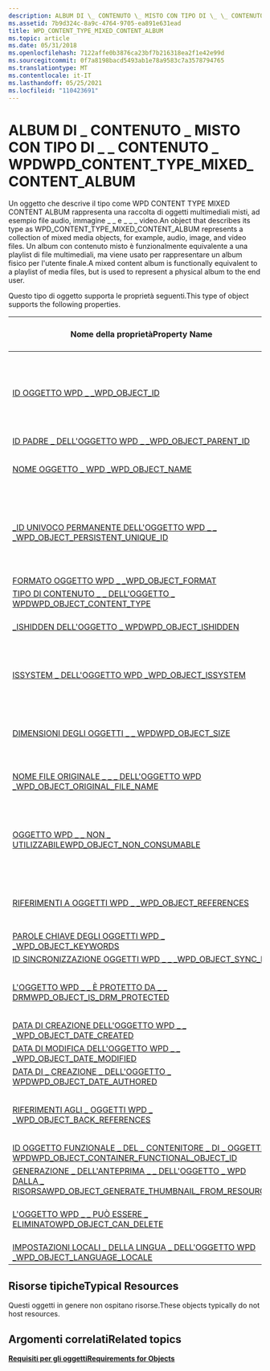 ```yaml
---
description: ALBUM DI \_ CONTENUTO \_ MISTO CON TIPO DI \_ \_ CONTENUTO \_ WPD
ms.assetid: 7b9d324c-8a9c-4764-9705-ea891e631ead
title: WPD_CONTENT_TYPE_MIXED_CONTENT_ALBUM
ms.topic: article
ms.date: 05/31/2018
ms.openlocfilehash: 7122affe0b3876ca23bf7b216318ea2f1e42e99d
ms.sourcegitcommit: 0f7a8198bacd5493ab1e78a9583c7a3578794765
ms.translationtype: MT
ms.contentlocale: it-IT
ms.lasthandoff: 05/25/2021
ms.locfileid: "110423691"
---
```

# <a name="wpd_content_type_mixed_content_album"></a><span data-ttu-id="c3967-103">ALBUM DI \_ CONTENUTO \_ MISTO CON TIPO DI \_ \_ CONTENUTO \_ WPD</span><span class="sxs-lookup"><span data-stu-id="c3967-103">WPD\_CONTENT\_TYPE\_MIXED\_CONTENT\_ALBUM</span></span>

<span data-ttu-id="c3967-104">Un oggetto che descrive il tipo come WPD CONTENT TYPE MIXED CONTENT ALBUM rappresenta una raccolta di oggetti multimediali misti, ad esempio file audio, immagine \_ \_ e \_ \_ \_ video.</span><span class="sxs-lookup"><span data-stu-id="c3967-104">An object that describes its type as WPD\_CONTENT\_TYPE\_MIXED\_CONTENT\_ALBUM represents a collection of mixed media objects, for example, audio, image, and video files.</span></span> <span data-ttu-id="c3967-105">Un album con contenuto misto è funzionalmente equivalente a una playlist di file multimediali, ma viene usato per rappresentare un album fisico per l'utente finale.</span><span class="sxs-lookup"><span data-stu-id="c3967-105">A mixed content album is functionally equivalent to a playlist of media files, but is used to represent a physical album to the end user.</span></span>

<span data-ttu-id="c3967-106">Questo tipo di oggetto supporta le proprietà seguenti.</span><span class="sxs-lookup"><span data-stu-id="c3967-106">This type of object supports the following properties.</span></span>



| <span data-ttu-id="c3967-107">Nome della proprietà</span><span class="sxs-lookup"><span data-stu-id="c3967-107">Property Name</span></span>      | <span data-ttu-id="c3967-108">Obbligatorio o facoltativo</span><span class="sxs-lookup"><span data-stu-id="c3967-108">Required or Optional</span></span>               |
|-----------------------------------------------------------------------------------------------------------------------|--------------------------------------------------------------------------------|
| [<span data-ttu-id="c3967-109">ID OGGETTO WPD \_ \_</span><span class="sxs-lookup"><span data-stu-id="c3967-109">WPD\_OBJECT\_ID</span></span>](object-properties.md)                                                                | <span data-ttu-id="c3967-110">Obbligatorio, di sola lettura.</span><span class="sxs-lookup"><span data-stu-id="c3967-110">Required, read-only.</span></span> <span data-ttu-id="c3967-111">Un client non può impostare questa proprietà, anche in fase di creazione.</span><span class="sxs-lookup"><span data-stu-id="c3967-111">A client cannot set this property, even at creation time.</span></span> |
| [<span data-ttu-id="c3967-112">ID PADRE \_ DELL'OGGETTO WPD \_ \_</span><span class="sxs-lookup"><span data-stu-id="c3967-112">WPD\_OBJECT\_PARENT\_ID</span></span>](object-properties.md)                                                 | <span data-ttu-id="c3967-113">Obbligatorio.</span><span class="sxs-lookup"><span data-stu-id="c3967-113">Required.</span></span>                                                                      |
| [<span data-ttu-id="c3967-114">NOME OGGETTO \_ WPD \_</span><span class="sxs-lookup"><span data-stu-id="c3967-114">WPD\_OBJECT\_NAME</span></span>](object-properties.md)                                                            | <span data-ttu-id="c3967-115">Obbligatorio se l'oggetto rappresenta un file.</span><span class="sxs-lookup"><span data-stu-id="c3967-115">Required if the object represents a file.</span></span>                                      |
| [<span data-ttu-id="c3967-116">\_ID UNIVOCO PERMANENTE DELL'OGGETTO WPD \_ \_ \_</span><span class="sxs-lookup"><span data-stu-id="c3967-116">WPD\_OBJECT\_PERSISTENT\_UNIQUE\_ID</span></span>](object-properties.md)                          | <span data-ttu-id="c3967-117">Obbligatorio, di sola lettura.</span><span class="sxs-lookup"><span data-stu-id="c3967-117">Required, read-only.</span></span> <span data-ttu-id="c3967-118">Un client non può impostare questa proprietà, anche in fase di creazione.</span><span class="sxs-lookup"><span data-stu-id="c3967-118">A client cannot set this property, even at creation time.</span></span> |
| [<span data-ttu-id="c3967-119">FORMATO OGGETTO WPD \_ \_</span><span class="sxs-lookup"><span data-stu-id="c3967-119">WPD\_OBJECT\_FORMAT</span></span>](object-properties.md)                                                        | <span data-ttu-id="c3967-120">Obbligatorio.</span><span class="sxs-lookup"><span data-stu-id="c3967-120">Required.</span></span>                                                                      |
| [<span data-ttu-id="c3967-121">TIPO DI CONTENUTO \_ \_ DELL'OGGETTO \_ WPD</span><span class="sxs-lookup"><span data-stu-id="c3967-121">WPD\_OBJECT\_CONTENT\_TYPE</span></span>](object-properties.md)                                           | <span data-ttu-id="c3967-122">Obbligatorio.</span><span class="sxs-lookup"><span data-stu-id="c3967-122">Required.</span></span>                                                                      |
| [<span data-ttu-id="c3967-123">\_ISHIDDEN DELL'OGGETTO \_ WPD</span><span class="sxs-lookup"><span data-stu-id="c3967-123">WPD\_OBJECT\_ISHIDDEN</span></span>](object-properties.md)                                                    | <span data-ttu-id="c3967-124">Obbligatorio se l'oggetto è nascosto.</span><span class="sxs-lookup"><span data-stu-id="c3967-124">Required if the object is hidden.</span></span>                                              |
| [<span data-ttu-id="c3967-125">ISSYSTEM \_ DELL'OGGETTO WPD \_</span><span class="sxs-lookup"><span data-stu-id="c3967-125">WPD\_OBJECT\_ISSYSTEM</span></span>](object-properties.md)                                                    | <span data-ttu-id="c3967-126">Obbligatorio se l'oggetto è un oggetto di sistema (rappresenta un file di sistema).</span><span class="sxs-lookup"><span data-stu-id="c3967-126">Required if the object is a system object (represents a system file).</span></span>          |
| [<span data-ttu-id="c3967-127">DIMENSIONI DEGLI OGGETTI \_ \_ WPD</span><span class="sxs-lookup"><span data-stu-id="c3967-127">WPD\_OBJECT\_SIZE</span></span>](object-properties.md)                                                            | <span data-ttu-id="c3967-128">Obbligatorio se l'oggetto ha almeno una risorsa.</span><span class="sxs-lookup"><span data-stu-id="c3967-128">Required if the object has at least one resource.</span></span>                              |
| [<span data-ttu-id="c3967-129">NOME FILE ORIGINALE \_ \_ \_ DELL'OGGETTO WPD \_</span><span class="sxs-lookup"><span data-stu-id="c3967-129">WPD\_OBJECT\_ORIGINAL\_FILE\_NAME</span></span>](object-properties.md)                              | <span data-ttu-id="c3967-130">Obbligatorio se l'oggetto rappresenta un file.</span><span class="sxs-lookup"><span data-stu-id="c3967-130">Required if the object represents a file.</span></span>                                      |
| [<span data-ttu-id="c3967-131">OGGETTO WPD \_ \_ NON \_ UTILIZZABILE</span><span class="sxs-lookup"><span data-stu-id="c3967-131">WPD\_OBJECT\_NON\_CONSUMABLE</span></span>](object-properties.md)                                       | <span data-ttu-id="c3967-132">Consigliato se l'oggetto non è destinato all'utilizzo da parte del dispositivo.</span><span class="sxs-lookup"><span data-stu-id="c3967-132">Recommended if the object is not meant for consumption by the device.</span></span>          |
| [<span data-ttu-id="c3967-133">RIFERIMENTI A OGGETTI WPD \_ \_</span><span class="sxs-lookup"><span data-stu-id="c3967-133">WPD\_OBJECT\_REFERENCES</span></span>](object-properties.md)                                                | <span data-ttu-id="c3967-134">Obbligatorio se l'oggetto contiene riferimenti ad altri oggetti.</span><span class="sxs-lookup"><span data-stu-id="c3967-134">Required if the object has references to other objects.</span></span>                        |
| [<span data-ttu-id="c3967-135">PAROLE CHIAVE DEGLI OGGETTI WPD \_ \_</span><span class="sxs-lookup"><span data-stu-id="c3967-135">WPD\_OBJECT\_KEYWORDS</span></span>](object-properties.md)                                                    | <span data-ttu-id="c3967-136">facoltativo.</span><span class="sxs-lookup"><span data-stu-id="c3967-136">Optional.</span></span>                                                                      |
| [<span data-ttu-id="c3967-137">ID SINCRONIZZAZIONE OGGETTI WPD \_ \_ \_</span><span class="sxs-lookup"><span data-stu-id="c3967-137">WPD\_OBJECT\_SYNC\_ID</span></span>](object-properties.md)                                                     | <span data-ttu-id="c3967-138">facoltativo.</span><span class="sxs-lookup"><span data-stu-id="c3967-138">Optional.</span></span>                                                                      |
| [<span data-ttu-id="c3967-139">L'OGGETTO WPD \_ \_ È PROTETTO DA \_ \_ DRM</span><span class="sxs-lookup"><span data-stu-id="c3967-139">WPD\_OBJECT\_IS\_DRM\_PROTECTED</span></span>](object-properties.md)                                  | <span data-ttu-id="c3967-140">Obbligatorio se l'oggetto è protetto dalla tecnologia DRM.</span><span class="sxs-lookup"><span data-stu-id="c3967-140">Required if the object is protected by DRM technology.</span></span>                         |
| [<span data-ttu-id="c3967-141">DATA DI CREAZIONE DELL'OGGETTO WPD \_ \_ \_</span><span class="sxs-lookup"><span data-stu-id="c3967-141">WPD\_OBJECT\_DATE\_CREATED</span></span>](object-properties.md)                                           | <span data-ttu-id="c3967-142">facoltativo.</span><span class="sxs-lookup"><span data-stu-id="c3967-142">Optional.</span></span>                                                                      |
| [<span data-ttu-id="c3967-143">DATA DI MODIFICA DELL'OGGETTO WPD \_ \_ \_</span><span class="sxs-lookup"><span data-stu-id="c3967-143">WPD\_OBJECT\_DATE\_MODIFIED</span></span>](object-properties.md)                                         | <span data-ttu-id="c3967-144">Consigliato.</span><span class="sxs-lookup"><span data-stu-id="c3967-144">Recommended.</span></span>                                                                   |
| [<span data-ttu-id="c3967-145">DATA DI \_ CREAZIONE \_ DELL'OGGETTO \_ WPD</span><span class="sxs-lookup"><span data-stu-id="c3967-145">WPD\_OBJECT\_DATE\_AUTHORED</span></span>](object-properties.md)                                         | <span data-ttu-id="c3967-146">facoltativo.</span><span class="sxs-lookup"><span data-stu-id="c3967-146">Optional.</span></span>                                                                      |
| [<span data-ttu-id="c3967-147">RIFERIMENTI AGLI \_ OGGETTI WPD \_ \_</span><span class="sxs-lookup"><span data-stu-id="c3967-147">WPD\_OBJECT\_BACK\_REFERENCES</span></span>](object-properties.md)                                                                | <span data-ttu-id="c3967-148">Consigliato se un altro oggetto fa riferimento all'oggetto.</span><span class="sxs-lookup"><span data-stu-id="c3967-148">Recommended if the object is referenced by another object.</span></span>                     |
| [<span data-ttu-id="c3967-149">ID OGGETTO FUNZIONALE \_ DEL \_ CONTENITORE \_ DI \_ OGGETTI \_ WPD</span><span class="sxs-lookup"><span data-stu-id="c3967-149">WPD\_OBJECT\_CONTAINER\_FUNCTIONAL\_OBJECT\_ID</span></span>](object-properties.md)     | <span data-ttu-id="c3967-150">facoltativo.</span><span class="sxs-lookup"><span data-stu-id="c3967-150">Optional.</span></span>                                                                      |
| [<span data-ttu-id="c3967-151">GENERAZIONE \_ DELL'ANTEPRIMA \_ \_ DELL'OGGETTO \_ WPD DALLA \_ RISORSA</span><span class="sxs-lookup"><span data-stu-id="c3967-151">WPD\_OBJECT\_GENERATE\_THUMBNAIL\_FROM\_RESOURCE</span></span>](object-properties.md) | <span data-ttu-id="c3967-152">Facoltativo</span><span class="sxs-lookup"><span data-stu-id="c3967-152">Optional</span></span>                                                                       |
| [<span data-ttu-id="c3967-153">L'OGGETTO WPD \_ \_ PUÒ ESSERE \_ ELIMINATO</span><span class="sxs-lookup"><span data-stu-id="c3967-153">WPD\_OBJECT\_CAN\_DELETE</span></span>](object-properties.md)                                                                     | <span data-ttu-id="c3967-154">Obbligatorio se l'oggetto non può essere eliminato.</span><span class="sxs-lookup"><span data-stu-id="c3967-154">Required if the object cannot be deleted.</span></span>                                      |
| [<span data-ttu-id="c3967-155">IMPOSTAZIONI LOCALI \_ DELLA LINGUA \_ DELL'OGGETTO WPD \_</span><span class="sxs-lookup"><span data-stu-id="c3967-155">WPD\_OBJECT\_LANGUAGE\_LOCALE</span></span>](object-properties.md)                                                                | <span data-ttu-id="c3967-156">facoltativo.</span><span class="sxs-lookup"><span data-stu-id="c3967-156">Optional.</span></span>                                                                      |



 

## <a name="typical-resources"></a><span data-ttu-id="c3967-157">Risorse tipiche</span><span class="sxs-lookup"><span data-stu-id="c3967-157">Typical Resources</span></span>

<span data-ttu-id="c3967-158">Questi oggetti in genere non ospitano risorse.</span><span class="sxs-lookup"><span data-stu-id="c3967-158">These objects typically do not host resources.</span></span>

## <a name="related-topics"></a><span data-ttu-id="c3967-159">Argomenti correlati</span><span class="sxs-lookup"><span data-stu-id="c3967-159">Related topics</span></span>

<dl> <dt>

[<span data-ttu-id="c3967-160">**Requisiti per gli oggetti**</span><span class="sxs-lookup"><span data-stu-id="c3967-160">**Requirements for Objects**</span></span>](requirements-for-objects.md)
</dt> </dl>

 

 



